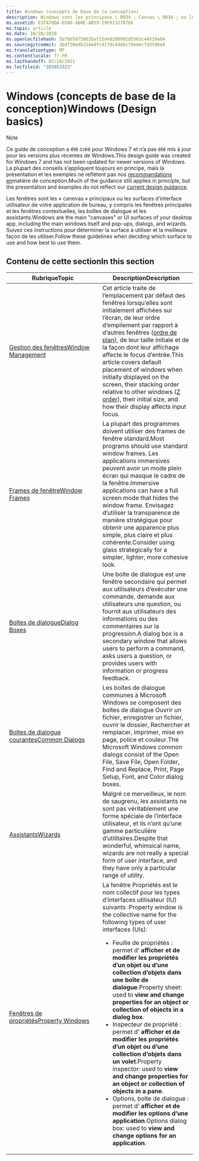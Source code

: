 ```yaml
---
title: Windows (concepts de base de la conception)
description: Windows sont les principaux \ 0034 ; Canvas \ 0034 ; ou les surfaces d’interface utilisateur de votre application de bureau, y compris les fenêtres principales et les fenêtres contextuelles, les boîtes de dialogue et les assistants. Suivez ces instructions pour déterminer la surface à utiliser et la meilleure façon de les utiliser.
ms.assetid: E1FA78DA-D580-4B0E-AB59-29F013278766
ms.topic: article
ms.date: 10/20/2020
ms.openlocfilehash: 5b7bb58750635af25d49208992d5583c44520a04
ms.sourcegitcommit: 3bdf30edb314e0fcd17dc4ddbc70e4ec7d3596e6
ms.translationtype: MT
ms.contentlocale: fr-FR
ms.lasthandoff: 02/10/2021
ms.locfileid: "103953323"
---
```

# <a name="windows-design-basics"></a><span data-ttu-id="34e58-104">Windows (concepts de base de la conception)</span><span class="sxs-lookup"><span data-stu-id="34e58-104">Windows (Design basics)</span></span>

> [!NOTE]
> <span data-ttu-id="34e58-105">Ce guide de conception a été créé pour Windows 7 et n’a pas été mis à jour pour les versions plus récentes de Windows.</span><span class="sxs-lookup"><span data-stu-id="34e58-105">This design guide was created for Windows 7 and has not been updated for newer versions of Windows.</span></span> <span data-ttu-id="34e58-106">La plupart des conseils s’appliquent toujours en principe, mais la présentation et les exemples ne reflètent pas nos [recommandations en](/windows/uwp/design/)matière de conception.</span><span class="sxs-lookup"><span data-stu-id="34e58-106">Much of the guidance still applies in principle, but the presentation and examples do not reflect our [current design guidance](/windows/uwp/design/).</span></span>

<span data-ttu-id="34e58-107">Les fenêtres sont les « canevas » principaux ou les surfaces d’interface utilisateur de votre application de bureau, y compris les fenêtres principales et les fenêtres contextuelles, les boîtes de dialogue et les assistants.</span><span class="sxs-lookup"><span data-stu-id="34e58-107">Windows are the main "canvases" or UI surfaces of your desktop app, including the main windows itself and pop-ups, dialogs, and wizards.</span></span> <span data-ttu-id="34e58-108">Suivez ces instructions pour déterminer la surface à utiliser et la meilleure façon de les utiliser.</span><span class="sxs-lookup"><span data-stu-id="34e58-108">Follow these guidelines when deciding which surface to use and how best to use them.</span></span>

## <a name="in-this-section"></a><span data-ttu-id="34e58-109">Contenu de cette section</span><span class="sxs-lookup"><span data-stu-id="34e58-109">In this section</span></span>



<table>
<colgroup>
<col style="width: 50%" />
<col style="width: 50%" />
</colgroup>
<thead>
<tr class="header">
<th><span data-ttu-id="34e58-110">Rubrique</span><span class="sxs-lookup"><span data-stu-id="34e58-110">Topic</span></span></th>
<th><span data-ttu-id="34e58-111">Description</span><span class="sxs-lookup"><span data-stu-id="34e58-111">Description</span></span></th>
</tr>
</thead>
<tbody>
<tr class="odd">
<td><span data-ttu-id="34e58-112"><a href="win-window-mgt.md">Gestion des fenêtres</a></span><span class="sxs-lookup"><span data-stu-id="34e58-112"><a href="win-window-mgt.md">Window Management</a></span></span><br/></td>
<td><span data-ttu-id="34e58-113">Cet article traite de l’emplacement par défaut des fenêtres lorsqu’elles sont initialement affichées sur l’écran, de leur ordre d’empilement par rapport à d’autres fenêtres (<a href="glossary.md">ordre de plan</a>), de leur taille initiale et de la façon dont leur affichage affecte le focus d’entrée.</span><span class="sxs-lookup"><span data-stu-id="34e58-113">This article covers default placement of windows when initially displayed on the screen, their stacking order relative to other windows (<a href="glossary.md">Z order</a>), their initial size, and how their display affects input focus.</span></span><br/></td>
</tr>
<tr class="even">
<td><span data-ttu-id="34e58-114"><a href="win-window-frames.md">Frames de fenêtre</a></span><span class="sxs-lookup"><span data-stu-id="34e58-114"><a href="win-window-frames.md">Window Frames</a></span></span><br/></td>
<td><span data-ttu-id="34e58-115">La plupart des programmes doivent utiliser des frames de fenêtre standard.</span><span class="sxs-lookup"><span data-stu-id="34e58-115">Most programs should use standard window frames.</span></span> <span data-ttu-id="34e58-116">Les applications immersives peuvent avoir un mode plein écran qui masque le cadre de la fenêtre.</span><span class="sxs-lookup"><span data-stu-id="34e58-116">Immersive applications can have a full screen mode that hides the window frame.</span></span> <span data-ttu-id="34e58-117">Envisagez d’utiliser la transparence de manière stratégique pour obtenir une apparence plus simple, plus claire et plus cohérente.</span><span class="sxs-lookup"><span data-stu-id="34e58-117">Consider using glass strategically for a simpler, lighter, more cohesive look.</span></span> <br/></td>
</tr>
<tr class="odd">
<td><span data-ttu-id="34e58-118"><a href="win-dialog-box.md">Boîtes de dialogue</a></span><span class="sxs-lookup"><span data-stu-id="34e58-118"><a href="win-dialog-box.md">Dialog Boxes</a></span></span><br/></td>
<td><span data-ttu-id="34e58-119">Une boîte de dialogue est une fenêtre secondaire qui permet aux utilisateurs d’exécuter une commande, demande aux utilisateurs une question, ou fournit aux utilisateurs des informations ou des commentaires sur la progression.</span><span class="sxs-lookup"><span data-stu-id="34e58-119">A dialog box is a secondary window that allows users to perform a command, asks users a question, or provides users with information or progress feedback.</span></span><br/></td>
</tr>
<tr class="even">
<td><span data-ttu-id="34e58-120"><a href="win-common-dlg.md">Boîtes de dialogue courantes</a></span><span class="sxs-lookup"><span data-stu-id="34e58-120"><a href="win-common-dlg.md">Common Dialogs</a></span></span><br/></td>
<td><span data-ttu-id="34e58-121">Les boîtes de dialogue communes à Microsoft Windows se composent des boîtes de dialogue Ouvrir un fichier, enregistrer un fichier, ouvrir le dossier, Rechercher et remplacer, imprimer, mise en page, police et couleur.</span><span class="sxs-lookup"><span data-stu-id="34e58-121">The Microsoft Windows common dialogs consist of the Open File, Save File, Open Folder, Find and Replace, Print, Page Setup, Font, and Color dialog boxes.</span></span><br/></td>
</tr>
<tr class="odd">
<td><span data-ttu-id="34e58-122"><a href="win-wizards.md">Assistants</a></span><span class="sxs-lookup"><span data-stu-id="34e58-122"><a href="win-wizards.md">Wizards</a></span></span><br/></td>
<td><span data-ttu-id="34e58-123">Malgré ce merveilleux, le nom de saugrenu, les assistants ne sont pas véritablement une forme spéciale de l’interface utilisateur, et ils n’ont qu’une gamme particulière d’utilitaires.</span><span class="sxs-lookup"><span data-stu-id="34e58-123">Despite that wonderful, whimsical name, wizards are not really a special form of user interface, and they have only a particular range of utility.</span></span> <br/></td>
</tr>
<tr class="even">
<td><span data-ttu-id="34e58-124"><a href="win-property-win.md">Fenêtres de propriétés</a></span><span class="sxs-lookup"><span data-stu-id="34e58-124"><a href="win-property-win.md">Property Windows</a></span></span><br/></td>
<td><span data-ttu-id="34e58-125">La fenêtre Propriétés est le nom collectif pour les types d’interfaces utilisateur (IU) suivants :</span><span class="sxs-lookup"><span data-stu-id="34e58-125">Property window is the collective name for the following types of user interfaces (UIs):</span></span><br/>
<ul>
<li><span data-ttu-id="34e58-126">Feuille de propriétés : permet d' <strong>afficher et de modifier les propriétés d’un objet ou d’une collection d’objets dans une boîte de dialogue</strong>.</span><span class="sxs-lookup"><span data-stu-id="34e58-126">Property sheet: used to <strong>view and change properties for an object or collection of objects in a dialog box</strong>.</span></span></li>
<li><span data-ttu-id="34e58-127">Inspecteur de propriété : permet d' <strong>afficher et de modifier les propriétés d’un objet ou d’une collection d’objets dans un volet</strong>.</span><span class="sxs-lookup"><span data-stu-id="34e58-127">Property inspector: used to <strong>view and change properties for an object or collection of objects in a pane</strong>.</span></span></li>
<li><span data-ttu-id="34e58-128">Options, boîte de dialogue : permet d' <strong>afficher et de modifier les options d’une application</strong>.</span><span class="sxs-lookup"><span data-stu-id="34e58-128">Options dialog box: used to <strong>view and change options for an application</strong>.</span></span></li>
</ul></td>
</tr>
</tbody>
</table>



 

 

